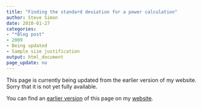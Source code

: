 ```yaml
---
title: "Finding the standard deviation for a power calculation"
author: Steve Simon
date: 2010-01-27
categories:
- "*Blog post"
- 2009
- Being updated
- Sample size justification
output: html_document
page_update: no
---
```


This page is currently being updated from the earlier version of my website. Sorry that it is not yet fully available.

<!---More--->

You can find an [earlier version][sim1] of this page on my [website][sim2].

[sim1]: http://www.pmean.com/09/PowerExample.html
[sim2]: http://www.pmean.com
